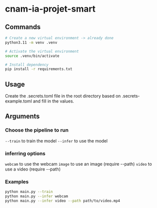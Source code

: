 # cnam-ia-projet-smart

## Commands

```bash
# Create a new virtual environment -> already done
python3.11 -m venv .venv
```

```bash
# Activate the virtual environment
source .venv/bin/activate
```

```bash
# Install dependency
pip install -r requirements.txt
```

## Usage
Create the .secrets.toml file in the root directory based on .secrets-example.toml and fill in the values.

## Arguments
### Choose the pipeline to run
`--train` to train the model
`--infer` to use the model

### inferring options
`webcam` to use the webcam
`image` to use an image (require --path)
`video` to use a video (require --path)

### Examples
```bash
python main.py --train
python main.py --infer webcam
python main.py --infer video --path path/to/video.mp4
```

